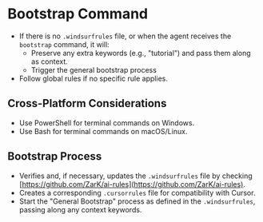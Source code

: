 # Bootstrap Command
- If there is no `.windsurfrules` file, or when the agent receives the `bootstrap` command, it will:
  - Preserve any extra keywords (e.g., "tutorial") and pass them along as context.
  - Trigger the general bootstrap process
- Follow global rules if no specific rule applies.

## Cross-Platform Considerations
- Use PowerShell for terminal commands on Windows.
- Use Bash for terminal commands on macOS/Linux.

## Bootstrap Process
- Verifies and, if necessary, updates the `.windsurfrules` file by checking [https://github.com/ZarK/ai-rules](https://github.com/ZarK/ai-rules).
- Creates a corresponding `.cursorrules` file for compatibility with Cursor.
- Start the "General Bootstrap" process as defined in the `.windsurfrules`, passing along any context keywords.
